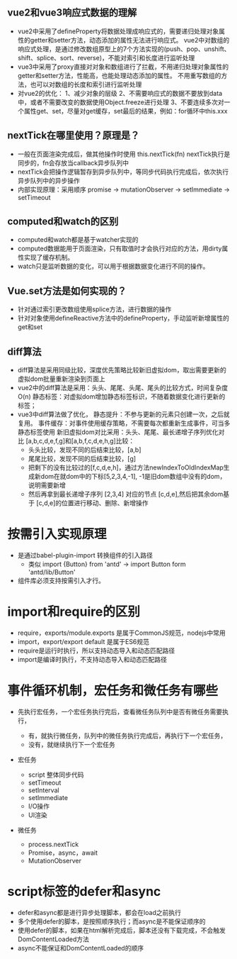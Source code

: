 ## vue2和vue3响应式数据的理解
- vue2中采用了defineProperty将数据处理成响应式的，需要递归处理对象属性的getter和setter方法，动态添加的属性无法进行响应式。
  vue2中对数组的响应式处理，是通过修改数组原型上的7个方法实现的(push、pop、unshift、shift、splice、sort、reverse)，不能对索引和长度进行监听处理
- vue3中采用了proxy直接对对象和数组进行了拦截，不用递归处理对象属性的getter和setter方法，性能高，也能处理动态添加的属性。
  不用重写数组的方法，也可以对数组的长度和索引进行监听处理
- 对vue2的优化：
  1、减少对象的层级
  2、不需要响应式的数据不要放到data中，或者不需要改变的数据使用Object.freeze进行处理
  3、不要连续多次对一个属性get、set，尽量对get缓存，set最后的结果，例如：for循环中this.xxx

## nextTick在哪里使用？原理是？
- 一般在页面渲染完成后，做其他操作时使用
  this.nextTick(fn) nextTick执行是同步的，fn会存放当callback异步队列中
- nextTick会把操作逻辑暂存到异步队列中，等同步代码执行完成后，依次执行异步队列中的异步操作
- 内部实现原理：采用顺序 promise -> mutationObserver -> setImmediate -> setTimeout


## computed和watch的区别
- computed和watch都是基于watcher实现的
- computed数据能用于页面渲染，只有取值时才会执行对应的方法，用dirty属性实现了缓存机制。
- watch只是监听数据的变化，可以用于根据数据变化进行不同的操作。

## Vue.set方法是如何实现的？
- 针对通过索引更改数组使用splice方法，进行数据的操作
- 针对对象使用defineReactive方法中的defineProperty，手动监听新增属性的get和set

## diff算法
- diff算法是采用同级比较，深度优先策略比较新旧虚拟dom，取出需要更新的虚拟dom批量重新渲染到页面上
- vue2中的diff算法是采用：头头、尾尾、头尾、尾头的比较方式，时间复杂度O(n)
  静态标签：对虚拟dom增加静态标签标识，不随着数据变化进行更新的标签；
- vue3中diff算法做了优化，
  静态提升：不参与更新的元素只创建一次，之后就复用。
  事件缓存：对事件使用缓存策略，不需要每次都重新生成事件，可当多静态标签使用
  新旧虚拟dom对比采用：头头、尾尾、最长递增子序列优化对比
  [a,b,c,d,e,f,g]和[a,b,f,c,d,e,h,g]比较：
  - 头头比较，发现不同的后结束比较，[a,b]
  - 尾尾比较，发现不同的后结束比较，[g]
  - 把剩下的没有比较过的[f,c,d,e,h]，通过方法newIndexToOldIndexMap生成新dom在就dom中的下标[5,2,3,4,-1],
    -1是旧dom数组中没有的dom，说明需要新增
  - 然后再拿到最长递增子序列 [2,3,4] 对应的节点 [c,d,e],然后把其余dom基于 [c,d,e]的位置进行移动、删除、新增操作


# 按需引入实现原理
- 是通过babel-plugin-import 转换组件的引入路径
  - 类似 import {Button} from 'antd' -> import Button form 'antd/lib/Button'
- 组件库必须支持按需引入才行。

# import和require的区别
- require，exports/module.exports 是属于CommonJS规范，nodejs中常用
- import，export/export default 是属于ES6规范
- require是运行时执行，所以支持动态导入和动态匹配路径
- import是编译时执行，不支持动态导入和动态匹配路径

# 事件循环机制，宏任务和微任务有哪些
- 先执行宏任务，一个宏任务执行完后，查看微任务队列中是否有微任务需要执行，
  - 有，就执行微任务，队列中的微任务执行完成后，再执行下一个宏任务，
  - 没有，就继续执行下一个宏任务

- 宏任务
  - script 整体同步代码
  - setTimeout
  - setInterval
  - setImmediate
  - I/O操作
  - UI渲染
- 微任务
  - process.nextTick
  - Promise，async，await
  - MutationObserver

# script标签的defer和async
- defer和async都是进行异步处理脚本，都会在load之前执行
- 多个使用defer的脚本，是按照顺序执行；而async是不能保证顺序的
- 使用defer的脚本，如果在html解析完成后，脚本还没有下载完成，不会触发DomContentLoaded方法
- async不能保证和DomContentLoaded的顺序
